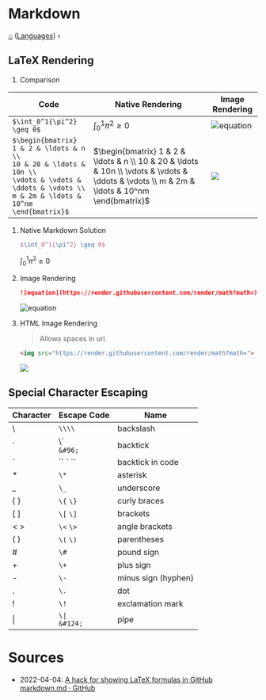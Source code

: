 # Markdown
[⌂](../README.md) ([Languages](../README.md#languages-encodings)) ›

## LaTeX Rendering

1. Comparison

| Code                                                                                                                                                                              | Native Rendering                                                                                                                             | Image Rendering                                                                                                                                                                                                                      |
| --------------------------------------------------------------------------------------------------------------------------------------------------------------------------------- | -------------------------------------------------------------------------------------------------------------------------------------------- | ------------------------------------------------------------------------------------------------------------------------------------------------------------------------------------------------------------------------------------ |
| `$\int_0^1{\pi^2} \geq 0$`                                                                                                                                                        | $\int_0^1{\pi^2} \geq 0$                                                                                                                     | ![equation](https://render.githubusercontent.com/render/math?math=\int_0^1{\pi^2}\geq{}0)                                                                                                                                            |
| `$\begin{bmatrix}` <br> `1 & 2 & \ldots & n \\` <br> `10 & 20 & \ldots & 10n \\` <br> `\vdots & \vdots & \ddots & \vdots \\` <br> `m & 2m & \ldots & 10^nm` <br> `\end{bmatrix}$` | $\begin{bmatrix} 1 & 2 & \ldots & n \\ 10 & 20 & \ldots & 10n \\ \vdots & \vdots & \ddots & \vdots \\ m & 2m & \ldots & 10^nm \end{bmatrix}$ | <img src="https://render.githubusercontent.com/render/math?math=\begin{bmatrix} 1 %26 2 %26 \ldots %26 n \\ 10 %26 20 %26 \ldots %26 10n \\ \vdots %26 \vdots %26 \ddots %26 \vdots \\ m %26 2m %26 \ldots %26 10^nm \end{bmatrix}"> |

1. Native Markdown Solution

    ```latex
    $\int_0^1{\pi^2} \geq 0$
    ```

    $\int_0^1{\pi^2} \geq 0$

1. Image Rendering

    ```markdown
    ![equation](https://render.githubusercontent.com/render/math?math=)                                                                                                                                           
    ```

    ![equation](https://render.githubusercontent.com/render/math?math=\int_0^1{\pi^2}\geq{}0)                                                                                                                                           


2. HTML Image Rendering

    > Allows spaces in url.

    ```html
    <img src="https://render.githubusercontent.com/render/math?math=">
    ```

    <img src="https://render.githubusercontent.com/render/math?math=\int_0^1{\pi^2} \geq 0">

## Special Character Escaping

| Character | Escape Code                 | Name                |
| --------- | --------------------------- | ------------------- |
| \         | `\\\\`                      | backslash           |
| &#96;     | \\&#96; <br> `&#96;`        | backtick            |
| &#96;     | &#96;&#96; &#96; &#96;&#96; | backtick in code    |
| \*        | `\*`                        | asterisk            |
| \_        | `\_`                        | underscore          |
| \{ \}     | `\{` `\}`                   | curly braces        |
| \[ \]     | `\[` `\]`                   | brackets            |
| \< \>     | `\<` `\>`                   | angle brackets      |
| \( \)     | `\(` `\)`                   | parentheses         |
| \#        | `\#`                        | pound sign          |
| \+        | `\+`                        | plus sign           |
| \-        | `\-`                        | minus sign (hyphen) |
| \.        | `\.`                        | dot                 |
| \!        | `\!`                        | exclamation mark    |
| \|        | `\\|` <br> `&#124;`         | pipe                |

# Sources

- 2022-04-04: [A hack for showing LaTeX formulas in GitHub markdown.md · GitHub](https://gist.github.com/a-rodin/fef3f543412d6e1ec5b6cf55bf197d7b)